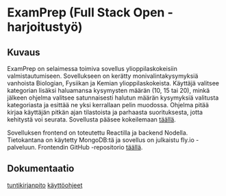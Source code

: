# ExamPrep (Full Stack Open -harjoitustyö)

## Kuvaus

ExamPrep on selaimessa toimiva sovellus ylioppilaskokeisiin valmistautumiseen. Sovellukseen on kerätty monivalintakysymyksiä vanhoista Biologian, Fysiikan ja Kemian ylioppilaskokeista. Käyttäjä valitsee kategorian lisäksi haluamansa kysymysten määrän (10, 15 tai 20), minkä jälkeen ohjelma valitsee satunnaisesti halutun määrän kysymyksiä valitusta kategoriasta ja esittää ne yksi kerrallaan pelin muodossa. Ohjelma pitää kirjaa käyttäjän pitkän ajan tilastoista ja parhaasta suorituksesta, jotta kehitystä voi seurata. Sovellusta pääsee kokeilemaan [täällä](http://exam-prep.fly.dev).

Sovelluksen frontend on toteutettu Reactilla ja backend Nodella. Tietokantana on käytetty MongoDB:tä ja sovellus on julkaistu fly.io -palveluun. Frontendin GitHub -repositorio [täällä](https://github.com/matiasjokela/exam_prep_app_frontend).

## Dokumentaatio

[tuntikirjanpito](./dokumentaatio/tuntikirjanpito.md)
[käyttöohjeet](./dokumentaatio/k%C3%A4ytt%C3%B6ohjeet.md)





